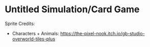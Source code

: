 # Untitled Simulation/Card Game

Sprite Credits:
* Characters + Animals: https://the-pixel-nook.itch.io/gb-studio-overworld-tiles-plus
